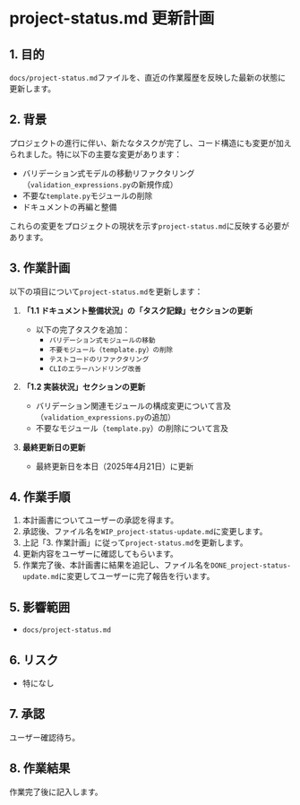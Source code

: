 # project-status.md 更新計画

## 1. 目的

`docs/project-status.md`ファイルを、直近の作業履歴を反映した最新の状態に更新します。

## 2. 背景

プロジェクトの進行に伴い、新たなタスクが完了し、コード構造にも変更が加えられました。特に以下の主要な変更があります：

- バリデーション式モデルの移動リファクタリング（`validation_expressions.py`の新規作成）
- 不要な`template.py`モジュールの削除
- ドキュメントの再編と整備

これらの変更をプロジェクトの現状を示す`project-status.md`に反映する必要があります。

## 3. 作業計画

以下の項目について`project-status.md`を更新します：

1. **「1.1 ドキュメント整備状況」の「タスク記録」セクションの更新**
   - 以下の完了タスクを追加：
     - `バリデーション式モジュールの移動`
     - `不要モジュール（template.py）の削除`
     - `テストコードのリファクタリング`
     - `CLIのエラーハンドリング改善`

2. **「1.2 実装状況」セクションの更新**
   - バリデーション関連モジュールの構成変更について言及（`validation_expressions.py`の追加）
   - 不要なモジュール（`template.py`）の削除について言及

3. **最終更新日の更新**
   - 最終更新日を本日（2025年4月21日）に更新

## 4. 作業手順

1. 本計画書についてユーザーの承認を得ます。
2. 承認後、ファイル名を`WIP_project-status-update.md`に変更します。
3. 上記「3. 作業計画」に従って`project-status.md`を更新します。
4. 更新内容をユーザーに確認してもらいます。
5. 作業完了後、本計画書に結果を追記し、ファイル名を`DONE_project-status-update.md`に変更してユーザーに完了報告を行います。

## 5. 影響範囲

- `docs/project-status.md`

## 6. リスク

- 特になし

## 7. 承認

ユーザー確認待ち。

## 8. 作業結果

作業完了後に記入します。